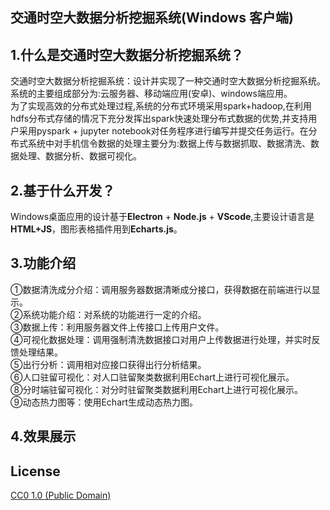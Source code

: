 ## 交通时空大数据分析挖掘系统(Windows 客户端)


## 1.什么是交通时空大数据分析挖掘系统？
交通时空大数据分析挖掘系统：设计并实现了一种交通时空大数据分析挖掘系统。系统的主要组成部分为:云服务器、移动端应用(安卓)、windows端应用。  
为了实现高效的分布式处理过程,系统的分布式环境采用spark+hadoop,在利用hdfs分布式存储的情况下充分发挥出spark快速处理分布式数据的优势,并支持用户采用pyspark + jupyter notebook对任务程序进行编写并提交任务运行。在分布式系统中对手机信令数据的处理主要分为:数据上传与数据抓取、数据清洗、数据处理、数据分析、数据可视化。


## 2.基于什么开发？
Windows桌面应用的设计基于**Electron** + **Node.js** + **VScode**,主要设计语言是**HTML+JS**，图形表格插件用到**Echarts.js**。


## 3.功能介绍
①数据清洗成分介绍：调用服务器数据清晰成分接口，获得数据在前端进行以显示。  
②系统功能介绍：对系统的功能进行一定的介绍。  
③数据上传：利用服务器文件上传接口上传用户文件。  
④可视化数据处理：调用强制清洗数据接口对用户上传数据进行处理，并实时反馈处理结果。  
⑤出行分析：调用相对应接口获得出行分析结果。  
⑥人口驻留可视化：对人口驻留聚类数据利用Echart上进行可视化展示。  
⑧分时端驻留可视化：对分时驻留聚类数据利用Echart上进行可视化展示。  
⑨动态热力图等：使用Echart生成动态热力图。  

## 4.效果展示



## License

[CC0 1.0 (Public Domain)](LICENSE.md)
